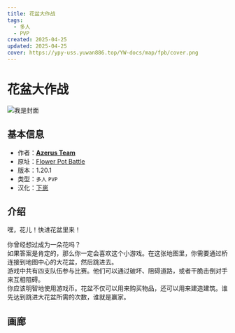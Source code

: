```yaml
---
title: 花盆大作战
tags:
  - 多人
  - PVP
created: 2025-04-25
updated: 2025-04-25
cover: https://ypy-uss.yuwan886.top/YW-docs/map/fpb/cover.png
---
```


# 花盆大作战
![我是封面](https://ypy-uss.yuwan886.top/YW-docs/map/fpb/cover.png)
## 基本信息

- 作者：[**Azerus Team**](https://azerusteam.com/)
- 原址：[Flower Pot Battle](https://azerusteam.com/map/flower-pot-battle)
- 版本：1.20.1
- 类型：`多人` `PVP`
- 汉化：[下崽](https://pan.quark.cn/s/5c8bec4e9f1b)

## 介绍

嘿，花儿！快进花盆里来！

你曾经想过成为一朵花吗？  
如果答案是肯定的，那么你一定会喜欢这个小游戏。在这张地图里，你需要通过桥连接到地图中心的大花盆，然后跳进去。  
游戏中共有四支队伍参与比赛。他们可以通过破坏、阻碍道路，或者干脆击倒对手来互相阻碍。  
你应该明智地使用游戏币。花盆不仅可以用来购买物品，还可以用来建造建筑。谁先达到跳进大花盆所需的次数，谁就是赢家。

## 画廊

<Gallery :images="[
  { src: 'https://ypy-uss.yuwan886.top/YW-docs/map/fpb/1.png' },
  { src: 'https://ypy-uss.yuwan886.top/YW-docs/map/fpb/2.png' },
  { src: 'https://ypy-uss.yuwan886.top/YW-docs/map/fpb/3.png' },
  { src: 'https://ypy-uss.yuwan886.top/YW-docs/map/fpb/4.png' },
  { src: 'https://ypy-uss.yuwan886.top/YW-docs/map/fpb/5.png' },
]" />